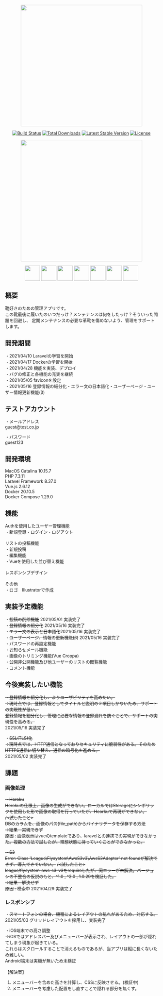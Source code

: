 <p align="center"><a href="https://laravel.com" target="_blank"><img src="https://raw.githubusercontent.com/laravel/art/master/logo-lockup/5%20SVG/2%20CMYK/1%20Full%20Color/laravel-logolockup-cmyk-red.svg" width="400"></a></p>

<p align="center">
<a href="https://travis-ci.org/laravel/framework"><img src="https://travis-ci.org/laravel/framework.svg" alt="Build Status"></a>
<a href="https://packagist.org/packages/laravel/framework"><img src="https://img.shields.io/packagist/dt/laravel/framework" alt="Total Downloads"></a>
<a href="https://packagist.org/packages/laravel/framework"><img src="https://img.shields.io/packagist/v/laravel/framework" alt="Latest Stable Version"></a>
<a href="https://packagist.org/packages/laravel/framework"><img src="https://img.shields.io/packagist/l/laravel/framework" alt="License"></a>
</p>

<p align="center"><a href="https://github.com/tokiya-takai/live_with/tree/main/backend"><img src="https://user-images.githubusercontent.com/76773842/115679627-be19a500-a38d-11eb-9fe5-9f719a4e6920.png" width="400"><a></p>
<p align="center">
<img src="https://user-images.githubusercontent.com/76773842/115685325-1606da80-a393-11eb-9ec8-74fa975c6950.jpeg" width="50">
<img src="https://user-images.githubusercontent.com/76773842/115685404-28811400-a393-11eb-90c0-16ff513f7e45.jpeg" width="50">
<img src="https://user-images.githubusercontent.com/76773842/115685639-5ebe9380-a393-11eb-94a7-bf3f67ae75b2.png" width="50">
<img src="https://user-images.githubusercontent.com/76773842/115685719-71d16380-a393-11eb-920e-e0321e4b6a4f.png" width="50">
<img src="https://user-images.githubusercontent.com/76773842/115685830-8e6d9b80-a393-11eb-8fd5-0607c58187b3.png" width="50">
<img src="https://user-images.githubusercontent.com/76773842/115685885-9cbbb780-a393-11eb-86a4-4874da724ae5.png" width="50">
<img src="https://user-images.githubusercontent.com/76773842/115685967-b230e180-a393-11eb-981f-082fbc497a04.png" width="50">
</p>

## 概要

靴好きのための管理アプリです。<br />
この靴最後に履いたのいつだっけ？メンテナンスは何をしたっけ？そういった問題を回避し、<bt />
定期メンテナンスの必要な革靴を傷めないよう、管理をサポートします。<br />

## 開発期間
・2021/04/10 Laravelの学習を開始<br />
・2021/04/17 Dockerの学習を開始<br />
・2021/04/28 機能を実装、デプロイ<br />
・バグの修正と各機能の充実を継続<br />
・2021/05/05 faviconを設定<br />
・2021/05/16 登録情報の細分化・エラー文の日本語化・ユーザーページ・ユーザー情報更新機能(β)<br />

## テストアカウント

・メールアドレス<br />
guest@test.co.jp<br />

・パスワード<br />
guest123<br />


## 開発環境

MacOS Catalina 10.15.7<br />
PHP 7.3.11<br />
Laravel Framework 8.37.0<br />
Vue.js 2.6.12<br />
Docker 20.10.5<br />
Docker Compose 1.29.0<br />

## 機能

Authを使用したユーザー管理機能<br />
・新規登録・ログイン・ログアウト<br />
<br />
リストの投稿機能<br />
・新規投稿<br />
・編集機能<br />
・Vueを使用した並び替え機能<br />
<br />
レスポンシブデザイン<br />
<br />
その他<br />
・ロゴ　Illustratorで作成<br />

## 実装予定機能

・~~投稿の削除機能~~ 2021/05/01 実装完了<br />
・~~登録情報の細分化~~ 2021/05/16 実装完了<br />
・~~エラー文の表示と日本語化~~2021/05/16 実装完了<br />
・~~ユーザーページ、情報の更新機能(β)~~ 2021/05/16 実装完了<br />
・パスワードの再設定機能<br />
・お知らせメール機能<br />
・画像のトリミング機能(Vue Croppa)<br />
・公開非公開機能及び他ユーザーのリストの閲覧機能<br />
・コメント機能<br />

## 今後実装したい機能

~~・登録情報を細分化し、よりユーザビリティを高めたい。~~<br />
~~->現時点では、登録情報としてタイトルと説明の２項目しかないため、サポートの実現性が低い。~~<br />
~~登録情報を細分化し、管理に必要な情報の登録漏れを防ぐことで、サポートの実現性を高める。~~<br />
2021/05/16 実装完了

・~~SSL(TLS)化~~<br />
->~~現時点では、HTTP通信となっておりセキュリティに脆弱性がある。そのためHTTPS通信に切り替え、通信の暗号化を進める。~~<br />
2021/05/02 実装完了


## 課題

### 画像処理

~~・Heroku~~<br />
~~Herokuの仕様上、画像の生成ができない。ローカルではStorageにシンボリックを使用した形で画像の取得を行っていたが、Heorkuで再現ができない。~~<br />
~~/<試したこと>~~<br />
~~DBのカラムを、画像のパス(file_path)からバイナリデータを保存する方法~~<br />
~~->結果　実現できず~~<br />
~~原因 : 画像表示はvueのtemplateであり、laravelとの連携での実現ができなかった。複数の方法で試したが、理想状態に持っていくことができなかった。~~<br />

~~・S3~~<br />
~~Error: Class 'League\Flysystem\AwsS3v3\AwsS3Adapter' not foundが解決できず、導入できていない。~~
~~/<試したこと>~~<br />
~~league/flysystem-aws-s3-v3をrequireしたが、同エラーが未解決。バージョンの不整合の仮説のもと、^1.0 , ^2.0 , 1.0.29を検証した。~~<br />
~~->結果　解決せず~~<br />
~~原因 : 模索中~~
2021/04/29 実装完了

### レスポンシブ

・~~スマートフォンの場合、機種によるレイアウトの乱れがあるため、対応する。~~<br />
2021/05/03 グリッドレイアウトを採用し、実装完了

・iOS端末での高さ調整<br />
->iOSではアドレスバー及びメニューバーが表示され、レイアウトの一部が隠れてしまう現象が起きている。<br />
これらはスクロールすることで消えるものであるが、当アプリは縦に長くないため難しい。<br />
Android端末は実機が無いため未検証<br />
<br />
【解決案】
1. メニューバーを含めた高さを計算し、CSSに反映させる。(検証中)<br />
2. メニューバーを考慮した配置をし直すことで隠れる部分を無くす。<br />